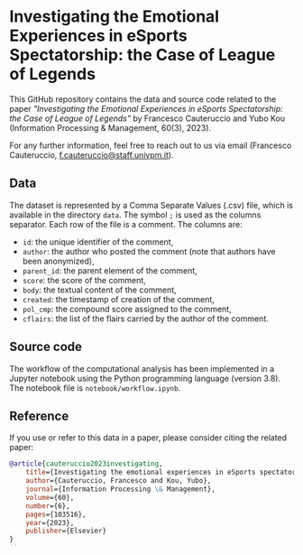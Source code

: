 # Investigating the Emotional Experiences in eSports Spectatorship: the Case of League of Legends

This GitHub repository contains the data and source code related to the paper _"Investigating the Emotional Experiences in eSports Spectatorship: the Case of League of Legends"_ by Francesco Cauteruccio and Yubo Kou (Information Processing & Management, 60(3), 2023).

For any further information, feel free to reach out to us via email (Francesco Cauteruccio, [f.cauteruccio@staff.univpm.it](mailto:f.cauteruccio@staff.unvipm.it)).

## Data

The dataset is represented by a Comma Separate Values (.csv) file, which is available in the directory `data`. The symbol `;` is used as the columns separator. Each row of the file is a comment. The columns are:

- `id`: the unique identifier of the comment,
- `author`: the author who posted the comment (note that authors have been anonymized),
- `parent_id`: the parent element of the comment,
- `score`: the score of the comment,
- `body`: the textual content of the comment,
- `created`: the timestamp of creation of the comment,
- `pol_cmp`: the compound score assigned to the comment,
- `cflairs`: the list of the flairs carried by the author of the comment.

## Source code

The workflow of the computational analysis has been implemented in a Jupyter notebook using the Python programming language (version 3.8). The notebook file is `notebook/workflow.ipynb`.

## Reference

If you use or refer to this data in a paper, please consider citing the related paper:

```bibtex
@article{cauteruccio2023investigating,
    title={Investigating the emotional experiences in eSports spectatorship: The case of League of Legends},
    author={Cauteruccio, Francesco and Kou, Yubo},
    journal={Information Processing \& Management},
    volume={60},
    number={6},
    pages={103516},
    year={2023},
    publisher={Elsevier}
}
``